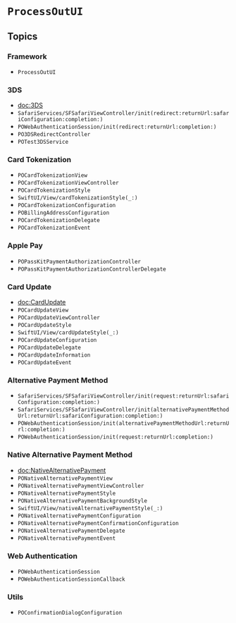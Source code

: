 # ``ProcessOutUI``

## Topics

### Framework 

- ``ProcessOutUI``

### 3DS

- <doc:3DS>
- ``SafariServices/SFSafariViewController/init(redirect:returnUrl:safariConfiguration:completion:)``
- ``POWebAuthenticationSession/init(redirect:returnUrl:completion:)``
- ``PO3DSRedirectController``
- ``POTest3DSService``

### Card Tokenization

- ``POCardTokenizationView``
- ``POCardTokenizationViewController``
- ``POCardTokenizationStyle``
- ``SwiftUI/View/cardTokenizationStyle(_:)``
- ``POCardTokenizationConfiguration``
- ``POBillingAddressConfiguration``
- ``POCardTokenizationDelegate``
- ``POCardTokenizationEvent``

### Apple Pay

- ``POPassKitPaymentAuthorizationController``
- ``POPassKitPaymentAuthorizationControllerDelegate``

### Card Update

- <doc:CardUpdate>
- ``POCardUpdateView``
- ``POCardUpdateViewController``
- ``POCardUpdateStyle``
- ``SwiftUI/View/cardUpdateStyle(_:)``
- ``POCardUpdateConfiguration``
- ``POCardUpdateDelegate``
- ``POCardUpdateInformation``
- ``POCardUpdateEvent``

### Alternative Payment Method

- ``SafariServices/SFSafariViewController/init(request:returnUrl:safariConfiguration:completion:)``
- ``SafariServices/SFSafariViewController/init(alternativePaymentMethodUrl:returnUrl:safariConfiguration:completion:)``
- ``POWebAuthenticationSession/init(alternativePaymentMethodUrl:returnUrl:completion:)``
- ``POWebAuthenticationSession/init(request:returnUrl:completion:)``

### Native Alternative Payment Method

- <doc:NativeAlternativePayment>
- ``PONativeAlternativePaymentView``
- ``PONativeAlternativePaymentViewController``
- ``PONativeAlternativePaymentStyle``
- ``PONativeAlternativePaymentBackgroundStyle``
- ``SwiftUI/View/nativeAlternativePaymentStyle(_:)``
- ``PONativeAlternativePaymentConfiguration``
- ``PONativeAlternativePaymentConfirmationConfiguration``
- ``PONativeAlternativePaymentDelegate``
- ``PONativeAlternativePaymentEvent``

### Web Authentication

- ``POWebAuthenticationSession``
- ``POWebAuthenticationSessionCallback``

### Utils

- ``POConfirmationDialogConfiguration``

